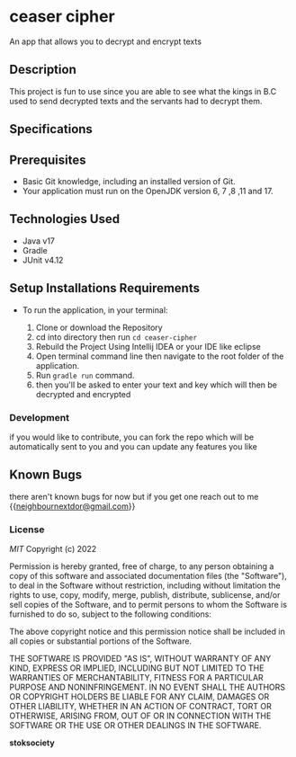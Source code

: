 # ceaser cipher

An app that allows you to decrypt and encrypt texts


## Description

This project is fun to use since you are able to see what the kings in B.C used to send decrypted texts and the servants had to decrypt them. 


## Specifications


## Prerequisites

- Basic Git knowledge, including an installed version of Git.
- Your application must run on the OpenJDK version 6, 7 ,8 ,11 and 17.

## Technologies Used

- Java v17
- Gradle
- JUnit v4.12




## Setup Installations Requirements
* To run the application, in your terminal:

    1. Clone or download the Repository
    2. cd into directory then run `cd ceaser-cipher`
    3. Rebuild the Project Using Intellij IDEA or your IDE like eclipse
    4. Open terminal command line then navigate to the root folder of the application.
    5. Run `gradle run` command.
    6. then you'll be asked to enter your text and key which will then be decrypted and encrypted


### Development

if you would like to contribute, you can fork the repo which will be automatically sent to you and you can update any features you like
## Known Bugs
there aren't known bugs for now but if you get one reach out to me {{neighbournextdor@gmail.com}}

### License

*MIT*
Copyright (c) 2022

Permission is hereby granted, free of charge, to any person obtaining a copy of this software and associated documentation files (the "Software"), to deal in the Software without restriction, including without limitation the rights to use, copy, modify, merge, publish, distribute, sublicense, and/or sell copies of the Software, and to permit persons to whom the Software is furnished to do so, subject to the following conditions:

The above copyright notice and this permission notice shall be included in all copies or substantial portions of the Software.

THE SOFTWARE IS PROVIDED "AS IS", WITHOUT WARRANTY OF ANY KIND, EXPRESS OR IMPLIED, INCLUDING BUT NOT LIMITED TO THE WARRANTIES OF MERCHANTABILITY, FITNESS FOR A PARTICULAR PURPOSE AND NONINFRINGEMENT. IN NO EVENT SHALL THE AUTHORS OR COPYRIGHT HOLDERS BE LIABLE FOR ANY CLAIM, DAMAGES OR OTHER LIABILITY, WHETHER IN AN ACTION OF CONTRACT, TORT OR OTHERWISE, ARISING FROM, OUT OF OR IN CONNECTION WITH THE SOFTWARE OR THE USE OR OTHER DEALINGS IN THE SOFTWARE.

**stoksociety**